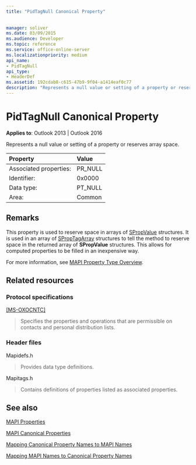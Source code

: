 ```yaml
---
title: "PidTagNull Canonical Property"
 
 
manager: soliver
ms.date: 03/09/2015
ms.audience: Developer
ms.topic: reference
ms.service: office-online-server
ms.localizationpriority: medium
api_name:
- PidTagNull
api_type:
- HeaderDef
ms.assetid: 192cdab8-c615-47b9-9f04-a1414eaf0c77
description: "Represents a null value or setting of a property or reserves array space. This allows for computed properties to be filled in an inexpensive way."
---
```


# PidTagNull Canonical Property

  
  
**Applies to**: Outlook 2013 | Outlook 2016 
  
Represents a null value or setting of a property or reserves array space.
  
|Property |Value |
|:-----|:-----|
|Associated properties:  <br/> |PR_NULL  <br/> |
|Identifier:  <br/> |0x0000  <br/> |
|Data type:  <br/> |PT_NULL  <br/> |
|Area:  <br/> |Common  <br/> |
   
## Remarks

This property is used to reserve space in arrays of [SPropValue](spropvalue.md) structures. It is used in an array of [SPropTagArray](sproptagarray.md) structures to tell the method to reserve space in the returned array of **SPropValue** structures. This allows for computed properties to be filled in an inexpensive way. 
  
For more information, see [MAPI Property Type Overview](mapi-property-type-overview.md).
  
## Related resources

### Protocol specifications

[[MS-OXOCNTC]](https://msdn.microsoft.com/library/9b636532-9150-4836-9635-9c9b756c9ccf%28Office.15%29.aspx)
  
> Specifies the properties and operations that are permissible on contacts and personal distribution lists.
    
### Header files

Mapidefs.h
  
> Provides data type definitions.
    
Mapitags.h
  
> Contains definitions of properties listed as associated properties.
    
## See also



[MAPI Properties](mapi-properties.md)
  
[MAPI Canonical Properties](mapi-canonical-properties.md)
  
[Mapping Canonical Property Names to MAPI Names](mapping-canonical-property-names-to-mapi-names.md)
  
[Mapping MAPI Names to Canonical Property Names](mapping-mapi-names-to-canonical-property-names.md)


